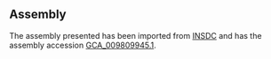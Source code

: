 
Assembly
--------

The assembly presented has been imported from 
[INSDC](http://www.insdc.org) and has the assembly accession
[GCA\_009809945.1](http://www.ebi.ac.uk/ena/data/view/GCA_009809945.1).

